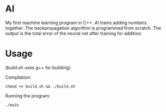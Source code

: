 # AI

My first machine learning program in C++. *AI* trains adding numbers together. The backpropagation algorithm is programmed from scratch. The output is the total error of the neural net after training for addition.

# Usage

(*build.sh* uses g++ for building)

Compilation:

`chmod +x build.sh && ./build.sh`

Running the program:

`./main`


